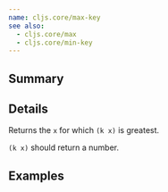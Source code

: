 ```yaml
---
name: cljs.core/max-key
see also:
  - cljs.core/max
  - cljs.core/min-key
---
```


## Summary

## Details

Returns the `x` for which `(k x)` is greatest.

`(k x)` should return a number.

## Examples
